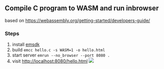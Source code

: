 ## Compile C program to WASM and run inbrowser

based on <https://webassembly.org/getting-started/developers-guide/>

### Steps

1. install [emsdk](https://github.com/juj/emsdk)
2. build `emcc hello.c -s WASM=1 -o hello.html`
3. start server `emrun --no_browser --port 8080 .`
4. visit <http://localhost:8080/hello.html>
    ![](https://www.evernote.com/l/AAGmOXK8o1lPQZeUOGCDEyuIq-TeRxHeQysB/image.png)
